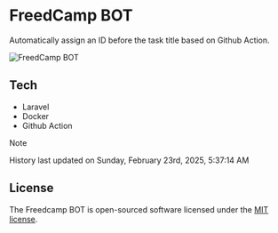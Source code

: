 # FreedCamp BOT

Automatically assign an ID before the task title based on Github Action.

![FreedCamp BOT](https://repository-images.githubusercontent.com/737932867/7d34798b-2680-471c-b089-a78a718d3d6a)

## Tech

- Laravel
- Docker
- Github Action

> [!NOTE]  
> History last updated on Sunday, February 23rd, 2025, 5:37:14 AM

## License

The Freedcamp BOT is open-sourced software licensed under the [MIT license](https://opensource.org/licenses/MIT).
